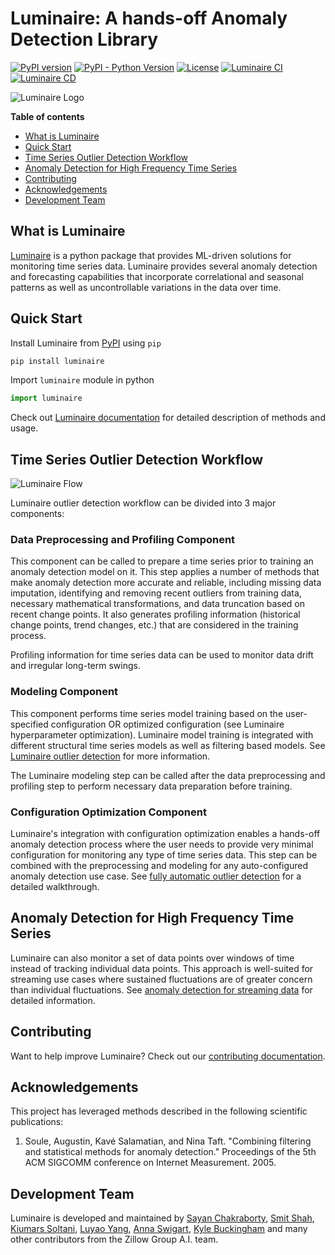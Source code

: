 # Luminaire: A hands-off Anomaly Detection Library

<!-- Badges Start-->
[![PyPI version](https://badge.fury.io/py/luminaire.svg)](https://badge.fury.io/py/luminaire)
[![PyPI - Python Version](https://img.shields.io/pypi/pyversions/luminaire.svg)](https://pypi.org/project/luminaire/)
[![License](http://img.shields.io/:license-Apache%202-blue.svg)](https://github.com/zillow/luminaire/blob/master/LICENSE.txt)
[![Luminaire CI](https://github.com/zillow/luminaire/workflows/Luminaire%20CI/badge.svg)](https://github.com/zillow/luminaire/actions?query=workflow%3A%22Luminaire+CI%22)
[![Luminaire CD](https://github.com/zillow/luminaire/workflows/Luminaire%20CD/badge.svg)](https://github.com/zillow/luminaire/actions?query=workflow%3A%22Luminaire+CD%22)
<!-- Badges End -->

![Luminaire Logo](luminaire/docs_source/assets/luminaire_logo.png)

**Table of contents**

- [What is Luminaire](#what-is-luminaire)
- [Quick Start](#quick-start)
- [Time Series Outlier Detection Workflow](#time-series-outlier-detection-workflow)
- [Anomaly Detection for High Frequency Time Series](#anomaly-detection-for-high-frequency-time-series)
- [Contributing](#contributing)
- [Acknowledgements](#acknowledgements)
- [Development Team](#development-team)


## What is Luminaire

[Luminaire](https://zillow.github.io/luminaire/luminaire/docs_source/_build/html/Introduction.html) is a python package 
that provides ML-driven solutions for monitoring time series data. Luminaire provides several anomaly detection and 
forecasting capabilities that incorporate correlational and seasonal patterns as well as uncontrollable variations in 
the data over time.

## Quick Start

Install Luminaire from [PyPI](https://pypi.org/project/luminaire/) using ``pip``

```bash
pip install luminaire
```

Import ``luminaire`` module in python 
```python
import luminaire
```

Check out [Luminaire documentation](https://zillow.github.io/luminaire/luminaire/docs_source/_build/html/Introduction.html) 
for detailed description of methods and usage.


## Time Series Outlier Detection Workflow
![Luminaire Flow](luminaire/docs_source/assets/luminaire_flow.png)

Luminaire outlier detection workflow can be divided into 3 major components:

### Data Preprocessing and Profiling Component

This component can be called to prepare a time series prior to training an anomaly detection model on it. This step applies
a number of methods that make anomaly detection more accurate and reliable, including missing data imputation, identifying and removing recent outliers from training data, necessary mathematical transformations, and data truncation based on recent change points. It also generates profiling 
information (historical change points, trend changes, etc.) that are considered in the training process. 

Profiling information for time series data can be used to monitor data drift and irregular long-term swings.

### Modeling Component

This component performs time series model training based on the user-specified configuration OR optimized configuration 
(see Luminaire hyperparameter optimization). Luminaire model training is integrated with different structural time series
models as well as filtering based models. See [Luminaire outlier detection](https://zillow.github.io/luminaire/luminaire/docs_source/_build/html/basic_usage_tutorial/outlier_batch.html)
for more information.
 
The Luminaire modeling step can be called after the data preprocessing and profiling step to perform necessary data preparation before training.
 
### Configuration Optimization Component
 
Luminaire's integration with configuration optimization enables a hands-off anomaly detection process where
the user needs to provide very minimal configuration for monitoring any type of time series data. This step can be combined with
the preprocessing and modeling for any auto-configured anomaly detection use case. See [fully automatic outlier detection](https://zillow.github.io/luminaire/luminaire/docs_source/_build/html/basic_usage_tutorial/optimization.html#fully-automatic-outlier-detection)
for a detailed walkthrough. 


## Anomaly Detection for High Frequency Time Series

Luminaire can also monitor a set of data points over windows of time instead of tracking individual data points. This approach is well-suited
for streaming use cases where sustained fluctuations are of greater concern than individual fluctuations. See [anomaly detection for streaming data](https://zillow.github.io/luminaire/luminaire/docs_source/_build/html/basic_usage_tutorial/streaming.html) for detailed information.


## Contributing

Want to help improve Luminaire? Check out our [contributing documentation](luminaire/docs_source/CONTRIBUTING.rst).


## Acknowledgements

This project has leveraged methods described in the following scientific publications:

1. Soule, Augustin, Kavé Salamatian, and Nina Taft. "Combining filtering and statistical methods for anomaly detection." Proceedings of the 5th ACM SIGCOMM conference on Internet Measurement. 2005.


## Development Team

Luminaire is developed and maintained by [Sayan Chakraborty](https://github.com/sayanchk), [Smit Shah](https://github.com/shahsmit14), 
[Kiumars Soltani](https://github.com/kiumarss), [Luyao Yang]( https://github.com/snazzyfox), [Anna Swigart](https://github.com/annaswigart), 
[Kyle Buckingham](https://github.com/kylebuckingham) and many other contributors from the Zillow Group A.I. team.
